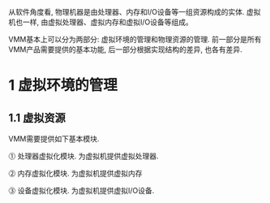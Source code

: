 从软件角度看, 物理机器是由处理器、内存和I/O设备等一组资源构成的实体. 虚拟机也一样, 由虚拟处理器、虚拟内存和虚拟I/O设备等组成。 

VMM基本上可以分为两部分: 虚拟环境的管理和物理资源的管理. 前一部分是所有VMM产品需要提供的基本功能, 后一部分根据实现结构的差异, 也各有差异.

# 1 虚拟环境的管理

## 1.1 虚拟资源

VMM需要提供如下基本模块.

⓵ 处理器虚拟化模块. 为虚拟机提供虚拟处理器.

⓶ 内存虚拟化模块. 为虚拟机提供虚拟内存

⓷ 设备虚拟化模块. 为虚拟机提供虚拟I/O设备.

